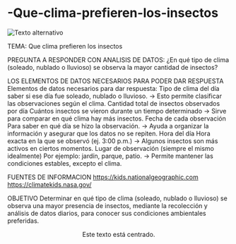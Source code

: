 # -Que-clima-prefieren-los-insectos

![Texto alternativo](https://www.tipos.co/wp-content/uploads/2015/01/insectos.jpg)



TEMA:
Que clima prefieren los insectos

PREGUNTA A RESPONDER CON ANALISIS DE DATOS:
¿En qué tipo de clima (soleado, nublado o lluvioso) se observa la mayor cantidad de insectos?

LOS ELEMENTOS DE DATOS NECESARIOS PARA PODER DAR RESPUESTA
Elementos de datos necesarios para dar respuesta:
Tipo de clima del día
 saber si ese día fue soleado, nublado o lluvioso.
→ Esto permite clasificar las observaciones según el clima.
Cantidad total de insectos observados por día
Cuántos insectos se vieron durante un tiempo determinado 
→ Sirve para comparar en qué clima hay más insectos.
Fecha de cada observación
Para saber en qué día se hizo la observación.
→ Ayuda a organizar la información y asegurar que los datos no se repiten.
Hora del día
Hora exacta en la que se observó (ej. 3:00 p.m.)
→ Algunos insectos son más activos en ciertos momentos.
Lugar de observación (siempre el mismo idealmente)
Por ejemplo: jardín, parque, patio.
→ Permite mantener las condiciones estables, excepto el clima.

FUENTES DE INFORMACION 
https://kids.nationalgeographic.com
https://climatekids.nasa.gov/

OBJETIVO
Determinar en qué tipo de clima (soleado, nublado o lluvioso) se observa una mayor presencia de insectos, mediante la recolección y análisis de datos diarios, para conocer sus condiciones ambientales preferidas.

 
<p align="center">Este texto está centrado.</p>
